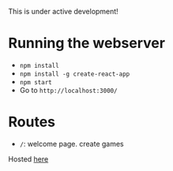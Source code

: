 This is under active development!

# Running the webserver

- `npm install`
- `npm install -g create-react-app`
- `npm start`
- Go to `http://localhost:3000/`

# Routes
- `/`: welcome page. create games

Hosted [here](http://www.downforacross.com)

